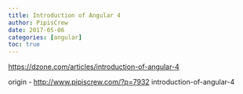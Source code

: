 ```yaml
---
title: Introduction of Angular 4
author: PipisCrew
date: 2017-05-06
categories: [angular]
toc: true
---
```


https://dzone.com/articles/introduction-of-angular-4

origin - http://www.pipiscrew.com/?p=7932 introduction-of-angular-4